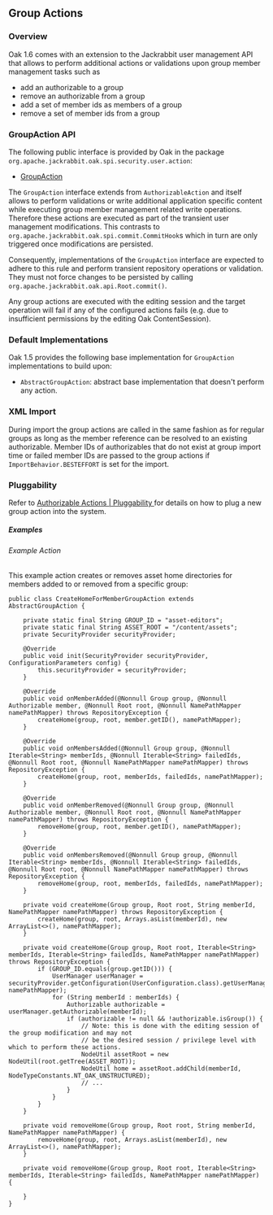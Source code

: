 <!--
   Licensed to the Apache Software Foundation (ASF) under one or more
   contributor license agreements.  See the NOTICE file distributed with
   this work for additional information regarding copyright ownership.
   The ASF licenses this file to You under the Apache License, Version 2.0
   (the "License"); you may not use this file except in compliance with
   the License.  You may obtain a copy of the License at

       http://www.apache.org/licenses/LICENSE-2.0

   Unless required by applicable law or agreed to in writing, software
   distributed under the License is distributed on an "AS IS" BASIS,
   WITHOUT WARRANTIES OR CONDITIONS OF ANY KIND, either express or implied.
   See the License for the specific language governing permissions and
   limitations under the License.
  -->

Group Actions
-------------

### Overview

Oak 1.6 comes with an extension to the Jackrabbit user management API that allows
to perform additional actions or validations upon group member management tasks
such as

- add an authorizable to a group
- remove an authorizable from a group
- add a set of member ids as members of a group
- remove a set of member ids from a group

<a name="api_extensions"></a>
### GroupAction API

The following public interface is provided by Oak in the package `org.apache.jackrabbit.oak.spi.security.user.action`:

- [GroupAction]

The `GroupAction` interface extends from `AuthorizableAction` and itself allows to perform validations or write
additional application specific content while executing group member management related
write operations. Therefore these actions are executed as part of the transient 
user management modifications. This contrasts to `org.apache.jackrabbit.oak.spi.commit.CommitHook`s
which in turn are only triggered once modifications are persisted.

Consequently, implementations of the `GroupAction` interface are expected 
to adhere to this rule and perform transient repository operations or validation.
They must not force changes to be persisted by calling `org.apache.jackrabbit.oak.api.Root.commit()`.

Any group actions are executed with the editing session and the
target operation will fail if any of the configured actions fails (e.g. due to
insufficient permissions by the editing Oak ContentSession).

<a name="default_implementation"></a>
### Default Implementations

Oak 1.5 provides the following base implementation for `GroupAction` implementations to build upon:

- `AbstractGroupAction`: abstract base implementation that doesn't perform any action.

<a name="xml_import"></a>
### XML Import

During import the group actions are called in the same fashion as for regular groups as long as the member reference
can be resolved to an existing authorizable. Member IDs of authorizables that do not exist at group import time  or
failed member IDs are passed to the group actions if `ImportBehavior.BESTEFFORT` is set for the import.

<a name="pluggability"></a>
### Pluggability

Refer to [Authorizable Actions | Pluggability ](authorizableaction.html#Pluggability) for details on how to plug
a new group action into the system.

##### Examples

###### Example Action

This example action creates or removes asset home directories for members
added to or removed from a specific group:

    public class CreateHomeForMemberGroupAction extends AbstractGroupAction {
    
        private static final String GROUP_ID = "asset-editors";
        private static final String ASSET_ROOT = "/content/assets";
        private SecurityProvider securityProvider;
    
        @Override
        public void init(SecurityProvider securityProvider, ConfigurationParameters config) {
            this.securityProvider = securityProvider;
        }
    
        @Override
        public void onMemberAdded(@Nonnull Group group, @Nonnull Authorizable member, @Nonnull Root root, @Nonnull NamePathMapper namePathMapper) throws RepositoryException {
            createHome(group, root, member.getID(), namePathMapper);
        }
    
        @Override
        public void onMembersAdded(@Nonnull Group group, @Nonnull Iterable<String> memberIds, @Nonnull Iterable<String> failedIds, @Nonnull Root root, @Nonnull NamePathMapper namePathMapper) throws RepositoryException {
            createHome(group, root, memberIds, failedIds, namePathMapper);
        }
    
        @Override
        public void onMemberRemoved(@Nonnull Group group, @Nonnull Authorizable member, @Nonnull Root root, @Nonnull NamePathMapper namePathMapper) throws RepositoryException {
            removeHome(group, root, member.getID(), namePathMapper);
        }
    
        @Override
        public void onMembersRemoved(@Nonnull Group group, @Nonnull Iterable<String> memberIds, @Nonnull Iterable<String> failedIds, @Nonnull Root root, @Nonnull NamePathMapper namePathMapper) throws RepositoryException {
            removeHome(group, root, memberIds, failedIds, namePathMapper);
        }
    
        private void createHome(Group group, Root root, String memberId, NamePathMapper namePathMapper) throws RepositoryException {
            createHome(group, root, Arrays.asList(memberId), new ArrayList<>(), namePathMapper);
        }
    
        private void createHome(Group group, Root root, Iterable<String> memberIds, Iterable<String> failedIds, NamePathMapper namePathMapper) throws RepositoryException {
            if (GROUP_ID.equals(group.getID())) {
                UserManager userManager = securityProvider.getConfiguration(UserConfiguration.class).getUserManager(root, namePathMapper);
                for (String memberId : memberIds) {
                    Authorizable authorizable = userManager.getAuthorizable(memberId);
                    if (authorizable != null && !authorizable.isGroup()) {
                        // Note: this is done with the editing session of the group modification and may not
                        // be the desired session / privilege level with which to perform these actions.
                        NodeUtil assetRoot = new NodeUtil(root.getTree(ASSET_ROOT));
                        NodeUtil home = assetRoot.addChild(memberId, NodeTypeConstants.NT_OAK_UNSTRUCTURED);
                        // ...
                    }
                }
            }
        }
    
        private void removeHome(Group group, Root root, String memberId, NamePathMapper namePathMapper) {
            removeHome(group, root, Arrays.asList(memberId), new ArrayList<>(), namePathMapper);
        }
    
        private void removeHome(Group group, Root root, Iterable<String> memberIds, Iterable<String> failedIds, NamePathMapper namePathMapper) {
    
        }
    }

<!-- hidden references -->
[GroupAction]: /oak/docs/apidocs/org/apache/jackrabbit/oak/spi/security/user/action/GroupAction.html
